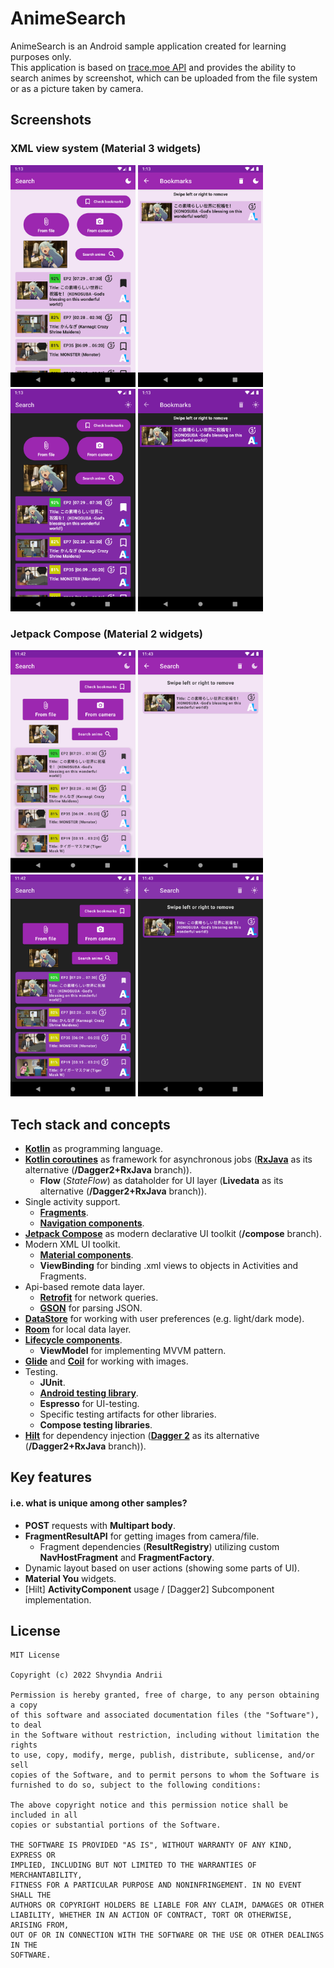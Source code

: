 # AnimeSearch
AnimeSearch is an Android sample application created for learning purposes only.\
This application is based on [trace.moe API](https://soruly.github.io/trace.moe-api/) and provides the ability to search animes by screenshot, which can be uploaded from the file system or as a picture taken by camera.

## Screenshots
### XML view system (Material 3 widgets)
<p float="left">
  <img src="assets/screen1.png" width=200/>
  <img src="assets/screen2.png" width=200/> 
  <img src="assets/screen3.png" width=200/>
  <img src="assets/screen4.png" width=200/>
</p>

### Jetpack Compose (Material 2 widgets)
<p float="left">
  <img src="assets/screen1_compose.png" width=200/>
  <img src="assets/screen2_compose.png" width=200/> 
  <img src="assets/screen3_compose.png" width=200/>
  <img src="assets/screen4_compose.png" width=200/>
</p>

## Tech stack and concepts
* **[Kotlin](https://kotlinlang.org/)** as programming language.
* **[Kotlin coroutines](https://kotlin.github.io/kotlinx.coroutines/kotlinx-coroutines-core/)** as framework for asynchronous jobs (**[RxJava](https://github.com/ReactiveX/RxJava)** as its alternative (**/Dagger2+RxJava** branch)).
  * **Flow** (*StateFlow*) as dataholder for UI layer (**Livedata** as its alternative (**/Dagger2+RxJava** branch)). 
* Single activity support.
  * **[Fragments](https://developer.android.com/jetpack/androidx/releases/fragment)**.
  * **[Navigation components](https://developer.android.com/jetpack/androidx/releases/navigation)**.
* **[Jetpack Compose](https://developer.android.com/jetpack/compose)** as modern declarative UI toolkit (**/compose** branch).
* Modern XML UI toolkit.
  * **[Material components](https://material.io/develop/android)**.
  * **ViewBinding** for binding .xml views to objects in Activities and Fragments.
* Api-based remote data layer.
  * **[Retrofit](https://square.github.io/retrofit/)** for network queries.
  * **[GSON](https://github.com/google/gson)** for parsing JSON.
* **[DataStore](https://developer.android.com/jetpack/androidx/releases/datastore)** for working with user preferences (e.g. light/dark mode).
* **[Room](https://developer.android.com/jetpack/androidx/releases/room)** for local data layer.
* **[Lifecycle components](https://developer.android.com/jetpack/androidx/releases/lifecycle)**.
  * **ViewModel** for implementing MVVM pattern.
* **[Glide](https://github.com/bumptech/glide)** and **[Coil](https://coil-kt.github.io/coil/)** for working with images.
* Testing.
  * **JUnit**.
  * **[Android testing library](https://developer.android.com/jetpack/androidx/releases/test)**.
  * **Espresso** for UI-testing.
  * Specific testing artifacts for other libraries.
  * **Compose testing libraries**.
* **[Hilt](https://dagger.dev/hilt/)** for dependency injection (**[Dagger 2](https://dagger.dev/)** as its alternative (**/Dagger2+RxJava** branch)).

## Key features
#### i.e. what is unique among other samples?
* **POST** requests with **Multipart body**.
* **FragmentResultAPI** for getting images from camera/file.
  * Fragment dependencies (**ResultRegistry**) utilizing custom **NavHostFragment** and **FragmentFactory**.
* Dynamic layout based on user actions (showing some parts of UI).
* **Material You** widgets.
* [Hilt] **ActivityComponent** usage / [Dagger2] Subcomponent implementation.

## License
```
MIT License

Copyright (c) 2022 Shvyndia Andrii

Permission is hereby granted, free of charge, to any person obtaining a copy
of this software and associated documentation files (the "Software"), to deal
in the Software without restriction, including without limitation the rights
to use, copy, modify, merge, publish, distribute, sublicense, and/or sell
copies of the Software, and to permit persons to whom the Software is
furnished to do so, subject to the following conditions:

The above copyright notice and this permission notice shall be included in all
copies or substantial portions of the Software.

THE SOFTWARE IS PROVIDED "AS IS", WITHOUT WARRANTY OF ANY KIND, EXPRESS OR
IMPLIED, INCLUDING BUT NOT LIMITED TO THE WARRANTIES OF MERCHANTABILITY,
FITNESS FOR A PARTICULAR PURPOSE AND NONINFRINGEMENT. IN NO EVENT SHALL THE
AUTHORS OR COPYRIGHT HOLDERS BE LIABLE FOR ANY CLAIM, DAMAGES OR OTHER
LIABILITY, WHETHER IN AN ACTION OF CONTRACT, TORT OR OTHERWISE, ARISING FROM,
OUT OF OR IN CONNECTION WITH THE SOFTWARE OR THE USE OR OTHER DEALINGS IN THE
SOFTWARE.
```